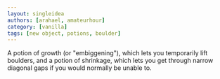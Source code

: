 ```yaml
---
layout: singleidea
authors: [arahael, amateurhour]
category: [vanilla]
tags: [new object, potions, boulder]
---
```

A potion of growth (or "embiggening"), which lets you temporarily lift boulders,
and a potion of shrinkage, which lets you get through narrow diagonal gaps if
you would normally be unable to.
